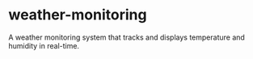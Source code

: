 # weather-monitoring
A weather monitoring system that tracks and displays temperature and humidity in real-time.
